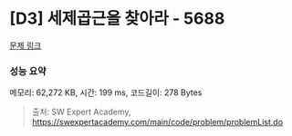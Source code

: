 # [D3] 세제곱근을 찾아라 - 5688 

[문제 링크](https://swexpertacademy.com/main/code/problem/problemDetail.do?contestProbId=AWXVyCaKugQDFAUo) 

### 성능 요약

메모리: 62,272 KB, 시간: 199 ms, 코드길이: 278 Bytes



> 출처: SW Expert Academy, https://swexpertacademy.com/main/code/problem/problemList.do